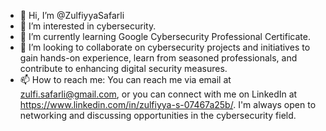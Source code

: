 - 👋 Hi, I’m @ZulfiyyaSafarli
- 👀 I’m interested in cybersecurity. 
- 🌱 I’m currently learning Google Cybersecurity Professional Certificate. 
- 💞️ I’m looking to collaborate on cybersecurity projects and initiatives to gain hands-on experience, learn from seasoned professionals, and contribute to enhancing digital security measures.
- 📫 How to reach me:
You can reach me via email at zulfi.safarli@gmail.com, or you can connect with me on LinkedIn at https://www.linkedin.com/in/zulfiyya-s-07467a25b/. I'm always open to networking and discussing opportunities in the cybersecurity field.

<!---
ZulfiyyaSafarli/ZulfiyyaSafarli is a ✨ special ✨ repository because its `README.md` (this file) appears on your GitHub profile.
You can click the Preview link to take a look at your changes.
--->
